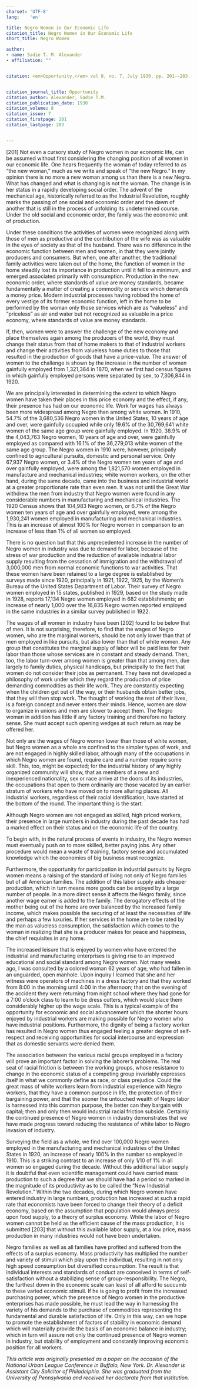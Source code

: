 ```yaml
---
charset: 'UTF-8'
lang:    'en'

title: Negro Women in Our Economic Life
citation_title: Negro Women in Our Economic Life
short_title: Negro Women

author:
- name: Sadie T. M. Alexander
- affiliation: ""


citation: <em>Opportunity,</em> vol 8, no. 7, July 1930, pp. 201--203.


citation_journal_title: Opportunity
citation_author: Alexander, Sadie T.M. 
citation_publication_date: 1930
citation_volume: 8
citation_issue: 7
citation_firstpage: 201
citation_lastpage: 203


---
```



<span class="pagenum">[201]</span>
Not even a cursory study of Negro women in our economic life, can be assumed without first considering the changing position of all women in our economic life. One hears frequently the woman of today referred to as “the new woman,” much as we write and speak of “the new Negro.” In my opinion there is no more a new woman among us than there is a new Negro. What has changed and what is changing is not the woman. The change is in her status in a rapidly developing social order. The advent of the mechanical age, historically referred to as the Industrial Revolution, roughly marks the passing of one social and economic order and the dawn of another that is still in the process of unfolding its undetermined course. Under the old social and economic order, the family was the economic unit of production.

Under these conditions the activities of women were recognized along with those of men as productive and the contribution of the wife was as valuable in the eyes of society as that of the husband. There was no difference in the economic function between men and women, in that they were jointly producers and consumers. But when, one after another, the traditional family activities were taken out of the home, the function of women in the home steadily lost its importance in production until it fell to a minimum, and emerged associated primarily with consumption. Production in the new economic order, where standards of value are money standards, became fundamentally a matter of creating a commodity or service which demands a money price. Modern industrial processes having robbed the home of every vestige of its former economic function, left in the home to be performed by the woman only those services which are as “valueless” and “priceless” as air and water but not recognized as valuable in a price economy, where standards of value are money standards.

If, then, women were to answer the challenge of the new economy and place themselves again among the producers of the world, they must change their status from that of home makers to that of industrial workers and change their activities from valueless home duties to those that resulted in the production of goods that have a price-value. The answer of women to the challenge is shown by the increase in the number of women gainfully employed from 1,321,364 in 1870, when we first had census figures in which gainfully employed persons were separated by sex, to 7,306,844 in 1920.

We are principally interested in determining the extent to which Negro women have taken their places in this price economy and the effect, if any, their presence has had on our economic life. Work for wages has always been more widespread among Negro than among white women. In 1910, 54.7% of the 3,680,536 Negro women in the United States, 10 years of age and over, were gainfully occupied while only 19.6% of the 30,769,641 white women of the same age group were gainfully employed. In 1920, 38.9% of the 4,043,763 Negro women, 10 years of age and over, were gainfully employed as compared with 16.1% of the 36,279,013 white women of the same age group. The Negro women in 1910 were, however, principally confined to agricultural pursuits, domestic and personal service. Only 67,937 Negro women, or 3.4% of the Negro women ten years of age and over gainfully employed, were among the 1,821,570 women employed in manufacture and mechanical industries; white women workers, on the other hand, during the same decade, came into the business and industrial world at a greater proportionate rate than even men. It was not until the Great War withdrew the men from industry that Negro women were found in any considerable numbers in manufacturing and mechanical industries. The 1920 Census shows that 104,983 Negro women, or 6.7% of the Negro women ten years of age and over gainfully employed, were among the 1,930,241 women employed in manufacturing and mechanical industries. This is an increase of almost 100% for Negro women in comparison to an increase of less than 1% of all women so employed.

There is no question but that this unprecedented increase in the number of Negro women in industry was due to demand for labor, because of the stress of war production and the reduction of available industrial labor supply resulting from the cessation of immigration and the withdrawal of 3,000,000 men from normal economic functions to war activities. That these women have been retained to a large degree is established by surveys made since 1920, principally in 1921, 1922, 1925, by the Women’s Bureau of the United States Department of Labor. Their survey of Negro women employed in 15 states, published in 1929, based on the study made in 1928, reports 17,134 Negro women employed in 682 establishments; an increase of nearly 1,000 over the 16,835 Negro women reported employed in the same industries in a similar survey published in 1922.

The wages of all women in industry have been <span class="pagenum">[202]</span>
found to be below that of men. It is not surprising, therefore, to find that the wages of Negro women, who are the marginal workers, should be not only lower than that of men employed in like pursuits, but also lower than that of white women. Any group that constitutes the marginal supply of labor will be paid less for their labor than those whose services are in constant and steady demand. Then, too, the labor turn-over among women is greater than that among men, due largely to family duties, physical handicaps, but principally to the fact that women do not consider their jobs as permanent. They have not developed a philosophy of work under which they regard the production of price demanding commodities as their life work. They are constantly expecting when the children get out of the way, or their husbands obtain better jobs, that they will then stop work. The thought of working the rest of their lives, is a foreign concept and never enters their minds. Hence, women are slow to organize in unions and men are slower to accept them. The Negro woman in addition has little if any factory training and therefore no factory sense. She must accept such opening wedges at such return as may be offered her.

Not only are the wages of Negro women lower than those of white women, but Negro women as a whole are confined to the simpler types of work, and are not engaged in highly skilled labor, although many of the occupations in which Negro women are found, require care and a number require some skill. This, too, might be expected; for the industrial history of any highly organized community will show, that as members of a new and inexperienced nationality, sex or race arrive at the doors of its industries, the occupations that open to them ordinarily are those vacated by an earlier stratum of workers who have moved on to more alluring places. All industrial workers, regardless of their racial identification, have started at the bottom of the round. The important thing is the start.

Although Negro women are not engaged as skilled, high priced workers, their presence in large numbers in industry during the past decade has had a marked effect on their status and on the economic life of the country.

To begin with, in the natural process of events in industry, the Negro women must eventually push on to more skilled, better paying jobs. Any other procedure would mean a waste of training, factory sense and accumulated knowledge which the economies of big business must recognize.

Furthermore, the opportunity for participation in industrial pursuits by Negro women means a raising of the standard of living not only of Negro families but of all American families. The addition of this labor supply aids cheaper production, which in turn means more goods can be enjoyed by a large number of people. In a more direct sense it affects the Negro family, since another wage earner is added to the family. The derogatory effects of the mother being out of the home are over balanced by the increased family income, which makes possible the securing of at least the necessities of life and perhaps a few luxuries. If her services in the home are to be rated by the man as valueless consumption, the satisfaction which comes to the woman in realizing that she is a producer makes for peace and happiness, the chief requisites in any home.

The increased leisure that is enjoyed by women who have entered the industrial and manufacturing enterprises is giving rise to an improved educational and social standard among Negro women. Not many weeks ago, I was consulted by a colored woman 62 years of age, who had fallen in an unguarded, open manhole. Upon inquiry I learned that she and her witness were operators of machines in a dress factory and that they worked from 8:00 in the morning until 4:00 in the afternoon; that on the evening of the accident they were returning from night school where they had gone for a 7:00 o’clock class to learn to be dress cutters, which would place them considerably higher up the wage scale. This is a typical example of the opportunity for economic and social advancement which the shorter hours enjoyed by industrial workers are making possible for Negro women who have industrial positions. Furthermore, the dignity of being a factory worker has resulted in Negro women thus engaged feeling a greater degree of self-respect and receiving opportunities for social intercourse and expression that as domestic servants were denied them.

The association between the various racial groups employed in a factory will prove an important factor in solving the laborer’s problems. The real seat of racial friction is between the working groups, whose resistance to change in the economic status of a competing group invariably expresses itself in what we commonly define as race, or class prejudice. Could the great mass of white workers learn from industrial experience with Negro workers, that they have a common purpose in life, the protection of their bargaining power, and that the sooner the untouched wealth of Negro labor is harnessed into this common purpose, the better can they bargain with capital; then and only then would industrial racial friction subside. Certainly the continued presence of Negro women in industry demonstrates that we have made progress toward reducing the resistance of white labor to Negro invasion of industry.

Surveying the field as a whole, we find over 100,000 Negro women employed in the manufacturing and mechanical industries of the United States in 1920, an increase of nearly 100% in the number so employed in 1910. This is a striking contrast to an increase of only 1/10 of 1% in all women so engaged during the decade. Without this additional labor supply it is doubtful that even scientific management could have carried mass production to such a degree that we should have had a period so marked in the magnitude of its productivity as to be called the “New Industrial Revolution.” Within the two decades, during which Negro women have entered industry in large numbers, production has increased at such a rapid rate that economists have been forced to change their theory of a deficit economy, based on the assumption that population would always press upon food supply, to a theory of surplus economy. While the labor of Negro women cannot be held as the efficient cause of the mass production, it is submitted
<span class="pagenum">[203]</span>
that without this available labor supply, at a low price, mass production in many industries would not have been undertaken.

Negro families as well as all families have profited and suffered from the effects of a surplus economy. Mass productivity has multiplied the number and variety of stimuli which play upon the individual, resulting in not only high speed consumption but diversified consumption. The result is that individual interests and standards of conduct are conceived in terms of self-satisfaction without a stabilizing sense of group-responsibility. The Negro, the furthest down in the economic scale can least of all afford to succumb to these varied economic stimuli. If he is going to profit from the increased purchasing power, which the presence of Negro women in the productive enterprises has made possible, he must lead the way in harnessing the variety of his demands to the purchase of commodities representing the fundamental and durable satisfaction of life. Only in this way, can we hope to promote the establishment of factors of stability in economic demand which will materially provide the basis of an economic balance in industry; which in turn will assure not only the continued presence of Negro women in industry, but stability of employment and constantly improving economic position for all workers.


*This article was originally presented as a paper on the occasion of the National Urban League Conference in Buffalo, New York. Dr. Alexander is Assistant City Solicitor of Philadelphia. She was graduated from the University of Pennsylvania and received her doctorate from that institution.*
